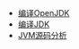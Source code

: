 


- [编译OpenJDK](https://hunterzhao.io/post/2018/01/29/compile-openjdk10-source-code-on-mac/)
- [编译JDK](https://juejin.im/post/5f0f9c585188252e800d034b)
- [JVM源码分析](https://www.jianshu.com/nb/12554212)